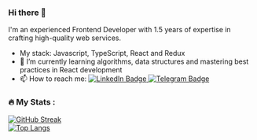 ### Hi there 👋
I'm an experienced Frontend Developer with 1.5 years of expertise in crafting high-quality web services.

- My stack: Javascript, TypeScript, React and Redux
- 🌱 I’m currently learning algorithms, data structures and mastering best practices in React development
- 📫 How to reach me:  <a href="https://www.linkedin.com/in/ledenevtimur/">
                            <img src="https://img.shields.io/badge/LinkedIn-blue?style=for-the-badge&logo=linkedin&logoColor=white" alt="LinkedIn Badge"/>
                        </a>
                        <a href="https://t.me/tldnv">
                            <img src="https://img.shields.io/badge/Telegram-blue?style=for-the-badge&logo=telegram&logoColor=white" alt="Telegram Badge"/>
                        </a>
### :fire: My Stats :
[![GitHub Streak](http://github-readme-streak-stats.herokuapp.com?user=Ltimur&theme=dark)](https://git.io/streak-stats)
<br>
[![Top Langs](https://github-readme-stats.vercel.app/api/top-langs/?username=LTimur&layout=compact&theme=vision-friendly-dark)](https://github.com/anuraghazra/github-readme-stats)

